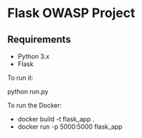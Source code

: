 # Flask OWASP Project


## Requirements
- Python 3.x
- Flask

To run it:

python run.py

To run the Docker:
- docker build -t flask_app .
- docker run -p 5000:5000 flask_app
